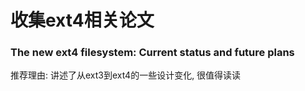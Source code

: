 # 收集ext4相关论文

### The new ext4 filesystem: Current status and future plans

推荐理由: 讲述了从ext3到ext4的一些设计变化, 很值得读读
